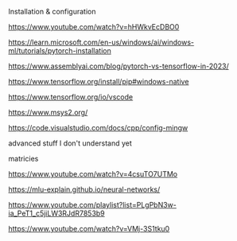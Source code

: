 Installation & configuration

https://www.youtube.com/watch?v=hHWkvEcDBO0


https://learn.microsoft.com/en-us/windows/ai/windows-ml/tutorials/pytorch-installation

https://www.assemblyai.com/blog/pytorch-vs-tensorflow-in-2023/

https://www.tensorflow.org/install/pip#windows-native

https://www.tensorflow.org/io/vscode

https://www.msys2.org/

https://code.visualstudio.com/docs/cpp/config-mingw


advanced stuff I don't understand yet

matricies

https://www.youtube.com/watch?v=4csuTO7UTMo

https://mlu-explain.github.io/neural-networks/

https://www.youtube.com/playlist?list=PLgPbN3w-ia_PeT1_c5jiLW3RJdR7853b9

https://www.youtube.com/watch?v=VMj-3S1tku0

